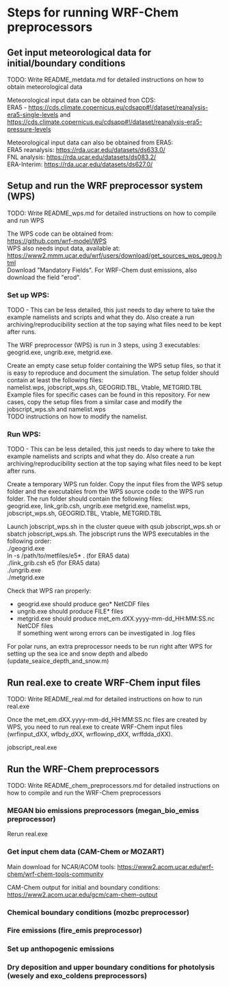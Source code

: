 # Steps for running WRF-Chem preprocessors



## Get input meteorological data for initial/boundary conditions

TODO: Write README_metdata.md for detailed instructions on how to obtain meteorological data

Meteorological input data can be obtained fron CDS:  
ERA5 - https://cds.climate.copernicus.eu/cdsapp#!/dataset/reanalysis-era5-single-levels and https://cds.climate.copernicus.eu/cdsapp#!/dataset/reanalysis-era5-pressure-levels

Meteorological input data can also be obtained from ERA5:  
ERA5 reanalysis: https://rda.ucar.edu/datasets/ds633.0/  
FNL analysis: https://rda.ucar.edu/datasets/ds083.2/  
ERA-Interim: https://rda.ucar.edu/datasets/ds627.0/



## Setup and run the WRF preprocessor system (WPS)

TODO: Write README_wps.md for detailed instructions on how to compile and run WPS

The WPS code can be obtained from:  
https://github.com/wrf-model/WPS  
WPS also needs input data, available at:  
https://www2.mmm.ucar.edu/wrf/users/download/get_sources_wps_geog.html  
Download "Mandatory Fields". For WRF-Chem dust emissions, also download the field "erod".

### Set up WPS:  


TODO - This can be less detailed, this just needs to day where to take the example namelists and scripts and what they do. Also create a run archiving/reproducibility section at the top saying what files need to be kept after runs.

The WRF preprocessor (WPS) is run in 3 steps, using 3 executables: geogrid.exe, ungrib.exe, metgrid.exe. 

Create an empty case setup folder containing the WPS setup files, so that it is easy to reproduce and document the simulation. 
The setup folder should contain at least the following files:  
namelist.wps, jobscript_wps.sh, GEOGRID.TBL, Vtable, METGRID.TBL  
Example files for specific cases can be found in this repository. For new cases, copy the setup files from a similar case and modify the jobscript_wps.sh and namelist.wps  
TODO instructions on how to modify the namelist.

### Run WPS:  

TODO - This can be less detailed, this just needs to day where to take the example namelists and scripts and what they do. Also create a run archiving/reproducibility section at the top saying what files need to be kept after runs.

Create a temporary WPS run folder. Copy the input files from the WPS setup folder and the executables from the WPS source code to the WPS run folder. The run folder should contain the following files:  
geogrid.exe, link_grib.csh, ungrib.exe metgrid.exe, namelist.wps, jobscript_wps.sh, GEOGRID.TBL, Vtable, METGRID.TBL 

Launch jobscript_wps.sh in the cluster queue with qsub jobscript_wps.sh or sbatch jobscript_wps.sh. The jobscript runs the WPS executables in the following order:  
./geogrid.exe  
ln -s /path/to/metfiles/e5* . (for ERA5 data)  
./link_grib.csh e5 (for ERA5 data)     
./ungrib.exe  
./metgrid.exe  

Check that WPS ran properly:  
- geogrid.exe should produce geo* NetCDF files  
- ungrib.exe should produce FILE* files  
- metgrid.exe should produce met_em.dXX.yyyy-mm-dd_HH:MM:SS.nc NetCDF files  
If something went wrong errors can be investigated in .log files  

For polar runs, an extra preprocessor needs to be run right after WPS for setting up the sea ice and snow depth and albedo (update_seaice_depth_and_snow.m)  


## Run real.exe to create WRF-Chem input files

TODO: Write README_real.md for detailed instructions on how to run real.exe

Once the met_em.dXX.yyyy-mm-dd_HH:MM:SS.nc files are created by WPS, you need to run real.exe to create WRF-Chem input files (wrfinput_dXX, wfbdy_dXX, wrflowinp_dXX, wrffdda_dXX).

jobscript_real.exe


## Run the WRF-Chem preprocessors

TODO: Write README_chem_preprocessors.md for detailed instructions on how to compile and run the WRF-Chem preprocessors

### MEGAN bio emissions preprocessors (megan_bio_emiss preprocessor)

Rerun real.exe

### Get input chem data (CAM-Chem or MOZART)
Main download for NCAR/ACOM tools:
https://www2.acom.ucar.edu/wrf-chem/wrf-chem-tools-community

CAM-Chem output for initial and boundary conditions:
https://www2.acom.ucar.edu/gcm/cam-chem-output

### Chemical boundary conditions (mozbc preprocessor)

### Fire emissions (fire_emis preprocessor)

### Set up anthopogenic emissions

### Dry deposition and upper boundary conditions for photolysis (wesely and exo_coldens preprocessors)

